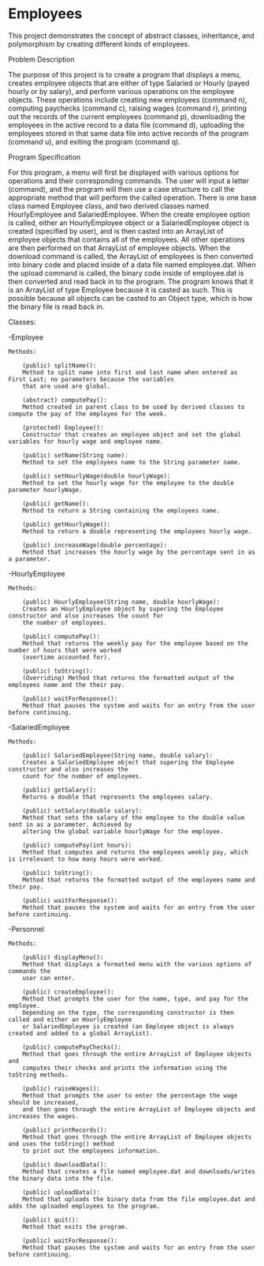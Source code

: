 # Employees
This project demonstrates the concept of abstract classes, inheritance, and polymorphism by creating different kinds of employees.


Problem Description

The purpose of this project is to create a program that displays a menu, creates employee objects that are either of 
type Salaried or Hourly (payed hourly or by salary), and perform various operations on the employee objects. These 
operations include creating new employees (command n), computing paychecks (command c), raising wages (command r), 
printing out the records of the current employees (command p), downloading the employees in the active record to a 
data file (command d), uploading the employees stored in that same data file into active records of the program 
(command u), and exiting the program (command q). 


Program Specification

For this program, a menu will first be displayed with various options for operations and their corresponding commands. 
The user will input a letter (command), and the program will then use a case structure to call the appropriate method 
that will perform the called operation. There is one base class named Employee class, and two derived classes named 
HourlyEmployee and SalariedEmployee. When the create employee option is called, either an HourlyEmployee object or a 
SalariedEmployee object is created (specified by user), and is then casted into an ArrayList of employee objects that 
contains all of the employees. All other operations are then performed on that ArrayList of employee objects. When 
the download command is called, the ArrayList of employees is then converted into binary code and placed inside of a 
data file named employee.dat.  When the upload command is called, the binary code inside of employee.dat is then 
converted and read back in to the program. The program knows that it is an ArrayList of type Employee because it is 
casted as such. This is possible because all objects can be casted to an Object type, which is how the binary file 
is read back in. 
 
Classes:

-Employee

	Methods:  
		
		(public) splitName():
		Method to split name into first and last name when entered as First Last; no parameters because the variables 
		that are used are global.

		(abstract) computePay(): 
		Method created in parent class to be used by derived classes to compute the pay of the employee for the week.

		(protected) Employee(): 
		Constructor that creates an employee object and set the global variables for hourly wage and employee name.

		(public) setName(String name): 
		Method to set the employees name to the String parameter name.

		(public) setHourlyWage(double hourlyWage): 
		Method to set the hourly wage for the employee to the double parameter hourlyWage.

		(public) getName(): 
		Method to return a String containing the employees name.

		(public) getHourlyWage(): 
		Method to return a double representing the employees hourly wage.

		(public) increaseWage(double percentage): 
		Method that increases the hourly wage by the percentage sent in as a parameter.

-HourlyEmployee

	Methods: 
		
		(public) HourlyEmployee(String name, double hourlyWage): 
		Creates an HourlyEmployee object by supering the Employee constructor and also increases the count for 
		the number of employees.

		(public) computePay(): 
		Method that returns the weekly pay for the employee based on the number of hours that were worked 
		(overtime accounted for).

		(public) toString(): 
		(Overriding) Method that returns the formatted output of the employees name and the their pay. 

		(public) waitForResponse(): 
		Method that pauses the system and waits for an entry from the user before continuing. 

-SalariedEmployee

	Methods:
		
		(public) SalariedEmployee(String name, double salary): 
		Creates a SalariedEmployee object that supering the Employee constructor and also increases the 
		count for the number of employees.

		(public) getSalary(): 
		Returns a double that represents the employees salary.

		(public) setSalary(double salary): 
		Method that sets the salary of the employee to the double value sent in as a parameter. Achieved by 
		altering the global variable hourlyWage for the employee.

		(public) computePay(int hours): 
		Method that computes and returns the employees weekly pay, which is irrelevant to how many hours were worked. 	

		(public) toString(): 
		Method that returns the formatted output of the employees name and their pay.

		(public) waitForResponse(): 
		Method that pauses the system and waits for an entry from the user before continuing. 

-Personnel

	Methods:
		
		(public) displayMenu(): 
		Method that displays a formatted menu with the various options of commands the 
		user can enter.

		(public) createEmployee(): 
		Method that prompts the user for the name, type, and pay for the employee.
		Depending on the type, the corresponding constructor is then called and either an HourlyEmployee 
		or SalariedEmployee is created (an Employee object is always created and added to a global ArrayList).

		(public) computePayChecks(): 
		Method that goes through the entire ArrayList of Employee objects and 
		computes their checks and prints the information using the toString methods.

		(public) raiseWages(): 
		Method that prompts the user to enter the percentage the wage should be increased, 
		and then goes through the entire ArrayList of Employee objects and increases the wages.

		(public) printRecords(): 
		Method that goes through the entire ArrayList of Employee objects and uses the toString() method 
		to print out the employees information.

		(public) downloadData():
		Method that creates a file named employee.dat and downloads/writes the binary data into the file.

		(public) uploadData(): 
		Method that uploads the binary data from the file employee.dat and adds the uploaded employees to the program.

		(public) quit(): 
		Method that exits the program.

		(public) waitForResponse(): 
		Method that pauses the system and waits for an entry from the user before continuing. 

